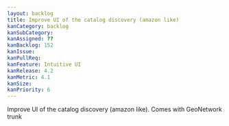 ```yaml
---
layout: backlog
title: Improve UI of the catalog discovery (amazon like)
kanCategory: backlog
kanSubCategory:
kanAssigned: ??
kanBacklog: 152
kanIssue:
kanPullReq:
kanFeature: Intuitive UI
kanRelease: 4.2
kanMetric: 4.1
kanSize:
kanPriority: 6
---
```

Improve UI of the catalog discovery (amazon like). Comes with GeoNetwork trunk
